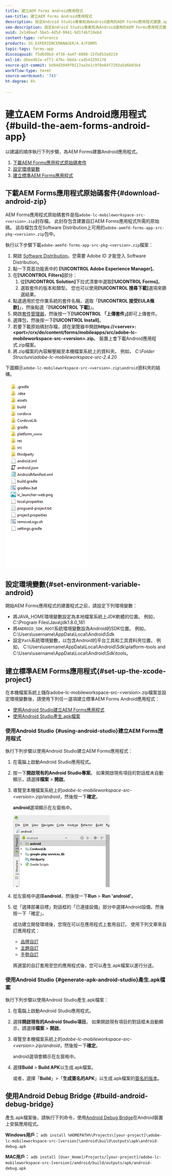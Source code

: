 ```yaml
---
title: 建立AEM Forms Android應用程式
seo-title: 建立AEM Forms Android應用程式
description: 設定Android Studio專案和為Android適用的AEM Forms應用程式建置.apk檔案的步驟
seo-description: 設定Android Studio專案和為Android適用的AEM Forms應用程式建置.apk檔案的步驟
uuid: 2e140aaf-5be5-4d5d-9941-9d1f4bf2debd
content-type: reference
products: SG_EXPERIENCEMANAGER/6.4/FORMS
topic-tags: forms-app
discoiquuid: f5d6d9bd-4f36-4a4f-8008-15fb853a9219
exl-id: dbeed62e-eff1-47bc-b6da-cad543295170
source-git-commit: bd94d3949f0117aa3e1c9f0e84f7293a5d6b03b4
workflow-type: tm+mt
source-wordcount: '743'
ht-degree: 6%

---
```


# 建立AEM Forms Android應用程式{#build-the-aem-forms-android-app}

以建議的順序執行下列步驟，為AEM Forms建置Android應用程式。

1. [下載AEM Forms應用程式原始碼套件](#download-android-zip)
1. [設定環境變數](#set-environment-variable-android)
1. [建立標準AEM Forms應用程式](#set-up-the-xcode-project)

## 下載AEM Forms應用程式原始碼套件{#download-android-zip}

AEM Forms應用程式原始碼套件是指`adobe-lc-mobileworkspace-src-<version>.zip`封存檔。 此封存包含建置自訂AEM Forms應用程式所需的原始碼。 該存檔包含在Software Distribution上可用的`adobe-aemfd-forms-app-src-pkg-<version>.zip`包中。

執行以下步驟下載`adobe-aemfd-forms-app-src-pkg-<version>.zip`檔案：

1. 開啟 [Software Distribution](https://experience.adobe.com/downloads)。您需要 Adobe ID 才能登入 Software Distribution。
1. 點一下頁首功能表中的 **[!UICONTROL Adobe Experience Manager]**。
1. 在&#x200B;**[!UICONTROL Filters]**&#x200B;部分：
   1. 從&#x200B;**[!UICONTROL Solution]**&#x200B;下拉式清單中選取&#x200B;**[!UICONTROL Forms]**。
   2. 選取套件的版本和類型。 您也可以使用&#x200B;**[!UICONTROL 搜尋下載]**&#x200B;選項來篩選結果。
1. 點選適用於您作業系統的套件名稱，選取「**[!UICONTROL 接受EULA條款]**」，然後點選「**[!UICONTROL 下載]**」。
1. 開啟[套件管理器](https://docs.adobe.com/content/help/zh-Hant/experience-manager-65/administering/contentmanagement/package-manager.html)，然後按一下&#x200B;**[!UICONTROL 「上傳套件」]**&#x200B;即可上傳套件。
1. 選擇包，然後按一下&#x200B;**[!UICONTROL Install]**。
1. 若要下載原始碼封存檔，請在瀏覽器中開啟&#x200B;**https://&lt;server>:&lt;port>/crx/de/content/forms/mobileapps/src/adobe-lc-mobileworkspace-src-&lt;version>.zip**。 裝置上會下載Android應用程式.zip檔案。
1. 將.zip檔案的內容解壓縮至本機檔案系統上的資料夾。 例如， *C:\Folder Structure\adobe-lc-mobileworkspace-src-2.4.20*

下圖顯示`adobe-lc-mobileworkspace-src-<version>.zip\android`資料夾的結構。

![zip_android_folder_structure](assets/zip_android_folder_structure.png)

## 設定環境變數{#set-environment-variable-android}

開始AEM Forms應用程式的建置程式之前，請設定下列環境變數：

* 將JAVA_HOME環境變數設定為本地檔案系統上JDK軟體的位置。 例如， C:\Program Files\Java\jdk1.8.0_181
* 將`ANDROID_SDK_ROOT`系統環境變數設為Android的SDK位置。 例如， C:\Users\username\AppData\Local\Android\Sdk
* 設定`Path`系統環境變數，以包含Android的平台工具和工具資料夾位置。 例如， C:\Users\username\AppData\Local\Android\Sdk\platform-tools and C:\Users\username\AppData\Local\Android\Sdk\tools。

## 建立標準AEM Forms應用程式{#set-up-the-xcode-project}

在本機檔案系統上儲存adobe-lc-mobileworkspace-src-&lt;version>.zip檔案並設定環境變數後，請使用下列任一選項建立標準AEM Forms Android應用程式：

* [使用Android Studio建立AEM Forms應用程式](#using-android-studio)
* [使用Android Studio產生.apk檔案](#generate-apk-android-studio)

### 使用Android Studio {#using-android-studio}建立AEM Forms應用程式

執行下列步驟以使用Android Studio建立AEM Forms應用程式：

1. 在電腦上啟動Android Studio應用程式。
1. 按一下&#x200B;**開啟現有的Android Studio專案**。 如果開啟現有項目的對話框未自動顯示，請選擇&#x200B;**檔案** > **開啟**。
1. 導覽至本機檔案系統上的&#x200B;*adobe-lc-mobileworkspace-src-&lt;version>.zip/android*，然後按一下&#x200B;**確定**。

   **android**&#x200B;選項顯示在左窗格中。

   ![android_folder_studio](assets/android_folder_studio.png)

1. 從左窗格中選擇&#x200B;**android**，然後按一下&#x200B;**Run** > **Run &#39;android&#39;**。
1. 從「選擇部署目標」對話框的「已連接設備」部分中選擇Android設備，然後按一下「確定」。

   成功建立開發環境後，您現在可以在應用程式上套用自訂。 使用下列文章來自訂應用程式：

   * [品牌自訂](/help/forms/using/branding-customization.md)
   * [主題自訂](/help/forms/using/theme-customization.md)
   * [手勢自訂](/help/forms/using/gesture-customization.md)

   將適當的自訂套用至您的應用程式後，您可以產生.apk檔案以進行分送。

### 使用Android Studio {#generate-apk-android-studio}產生.apk檔案

執行下列步驟以使用Android Studio產生.apk檔案：

1. 在電腦上啟動Android Studio應用程式。
1. 選擇&#x200B;**開啟現有的Android Studio項目**。 如果開啟現有項目的對話框未自動顯示，請選擇&#x200B;**檔案** > **開啟**。
1. 導覽至本機檔案系統上的&#x200B;*adobe-lc-mobileworkspace-src-&lt;version>.zip/android*，然後按一下&#x200B;**確定**。

   android選項會顯示在左窗格中。

1. 選擇&#x200B;**Build** > **Build APK**&#x200B;以生成.apk檔案。

   或者，選擇「**Build**」>「**生成簽名的APK**」以生成.apk檔案的[簽名的版本](https://developer.android.com/studio/publish/app-signing)。

## 使用Android Debug Bridge {#build-android-debug-bridge}

產生.apk檔案後，請執行下列命令，使用[Android Debug Bridge](https://developer.android.com/tools/help/adb.html)在Android裝置上安裝應用程式。

**Windows用戶：** `adb install %HOMEPATH%\Projects\[your-project]\adobe-lc-mobileworkspace-src-[version]\android\build\outputs\apk\android-debug.apk`

**MAC用戶：** `adb install [User_Home]/Projects/[your-project]/adobe-lc-mobileworkspace-src-[version]/android/build/outputs/apk/android-debug.apk`
